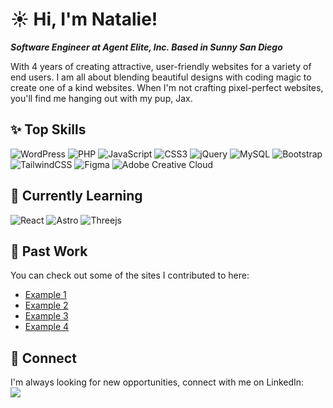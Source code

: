 # :sunny: Hi, I'm Natalie!
***Software Engineer at Agent Elite, Inc. Based in Sunny San Diego***

With 4 years of creating attractive, user-friendly websites for a variety of end users. I am all about blending beautiful designs with coding magic to create one of a kind websites. When I'm not crafting pixel-perfect websites, you'll find me hanging out with my pup, Jax.

## :sparkles: Top Skills
![WordPress](https://img.shields.io/badge/WordPress-%23117AC9.svg?style=for-the-badge&logo=WordPress&logoColor=white)
![PHP](https://img.shields.io/badge/php-%23777BB4.svg?style=for-the-badge&logo=php&logoColor=white)
![JavaScript](https://img.shields.io/badge/javascript-%23323330.svg?style=for-the-badge&logo=javascript&logoColor=%23F7DF1E)
![CSS3](https://img.shields.io/badge/css3-%231572B6.svg?style=for-the-badge&logo=css3&logoColor=white)
![jQuery](https://img.shields.io/badge/jquery-%230769AD.svg?style=for-the-badge&logo=jquery&logoColor=white)
![MySQL](https://img.shields.io/badge/mysql-4479A1.svg?style=for-the-badge&logo=mysql&logoColor=white)
![Bootstrap](https://img.shields.io/badge/bootstrap-%238511FA.svg?style=for-the-badge&logo=bootstrap&logoColor=white)
![TailwindCSS](https://img.shields.io/badge/tailwindcss-%2338B2AC.svg?style=for-the-badge&logo=tailwind-css&logoColor=white)
![Figma](https://img.shields.io/badge/figma-%23F24E1E.svg?style=for-the-badge&logo=figma&logoColor=white)
![Adobe Creative Cloud](https://img.shields.io/badge/Adobe%20Creative%20Cloud-DA1F26.svg?style=for-the-badge&logo=Adobe%20Creative%20Cloud&logoColor=white)

## :orange_book: Currently Learning
![React](https://img.shields.io/badge/react-%2320232a.svg?style=for-the-badge&logo=react&logoColor=%2361DAFB)
![Astro](https://img.shields.io/badge/astro-%232C2052.svg?style=for-the-badge&logo=astro&logoColor=white)
![Threejs](https://img.shields.io/badge/threejs-black?style=for-the-badge&logo=three.js&logoColor=white)

## :briefcase: Past Work
You can check out some of the sites I contributed to here:
- <a href="https://protectsanjoserestaurants.com/" target="blank">Example 1</a>
- <a href="https://fixtheinsurancecrisis.com/" target="blank">Example 2</a>
- <a href="https://cafob.org/" target="blank">Example 3</a>
- <a href="https://togetherforpatientcarewa.com/" target="blank">Example 4</a>

## :open_hands: Connect
I'm always looking for new opportunities, connect with me on LinkedIn:  
<a href="https://www.linkedin.com/in/natalieannebirch/" target="blank"><img src="https://img.shields.io/badge/LinkedIn-0077B5?style=for-the-badge&logo=linkedin&logoColor=white"></a>
